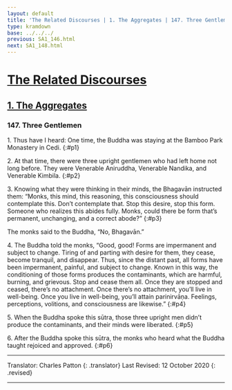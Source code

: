 ```yaml
---
layout: default
title: 'The Related Discourses | 1. The Aggregates | 147. Three Gentlemen'
type: kramdown
base: ../../../
previous: SA1_146.html
next: SA1_148.html
---
```


# [The Related Discourses](../../../03_samyukta/)
## [1. The Aggregates](../../../03_samyukta/SA_01/)
### 147. Three Gentlemen

1\. Thus have I heard: One time, the Buddha was staying at the Bamboo Park Monastery in Cedi.
{:#p1}

2\. At that time, there were three upright gentlemen who had left home not long before. They were Venerable Aniruddha, Venerable Nandika, and Venerable Kimbila.
{:#p2}

3\. Knowing what they were thinking in their minds, the Bhagavān instructed them: “Monks, this mind, this reasoning, this consciousness should contemplate this. Don’t contemplate that. Stop this desire, stop this form. Someone who realizes this abides fully. Monks, could there be form that’s permanent, unchanging, and a correct abode?”
{:#p3}

The monks said to the Buddha, “No, Bhagavān.”

4\. The Buddha told the monks, “Good, good! Forms are impermanent and subject to change. Tiring of and parting with desire for them, they cease, become tranquil, and disappear. Thus, since the distant past, all forms have been impermanent, painful, and subject to change. Known in this way, the conditioning of those forms produces the contaminants, which are harmful, burning, and grievous. Stop and cease them all. Once they are stopped and ceased, there’s no attachment. Once there’s no attachment, you’ll live in well-being. Once you live in well-being, you’ll attain parinirvāṇa. Feelings, perceptions, volitions, and consciousness are likewise.”
{:#p4}

5\. When the Buddha spoke this sūtra, those three upright men didn’t produce the contaminants, and their minds were liberated.
{:#p5}

6\. After the Buddha spoke this sūtra, the monks who heard what the Buddha taught rejoiced and approved.
{:#p6}

---

Translator: Charles Patton
{: .translator}
Last Revised: 12 October 2020
{: .revised}

---